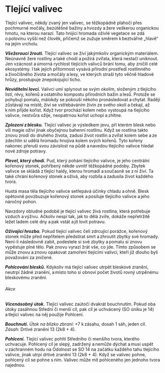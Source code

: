 # Tlející valivec
  
Tlející valivec, někdy zvaný jen valivec, se těžkopádně plahočí přes pochmurné močály, bezútěšné bažiny a hvozdy a žere veškerou organickou hmotu, na kterou narazí. Tato hnijící hromada oživlé vegetace se zdá o polovinu vyšší než člověk, přičemž se zužuje směrem k beztvářné „hlavě“ na jejím vrcholu.
  
***Všežeroucí žrouti.*** Tlející valivec se živí jakýmkoliv organickým materiálem. Neúnavně žere rostliny a také chodí a požírá zvířata, která nestačí uniknout. Jen vzácnost a úmorná rychlost tlejících valivců brání tomu, aby zničili celé ekosystémy. I tak jejich přítomnost vysává přírodní prostředí rostlinného a živočišného života a močály a lesy, ve kterých straší tyto věčně hladové hrůzy, prostupuje znepokojující ticho.
  
***Neviditelní lovci.*** Valivci umí splynout se svým okolím, složeným z tlejícího listí, révy, kořenů a ostatního kompostu přírodních bažin a lesů. Protože se pohybují pomalu, málokdy se pokouší někoho pronásledovat a chytat. Raději zůstávají na místě, živí se vstřebáváním živin ze svého okolí a čekají, až k nim přijde kořist. Když tvor prochází kolem nebo vystoupá na tlejícího valivce, nestvůra ožije, neopatrnou kořist uchopí a zhltne.
  
***Zplozeni z blesku.*** Tlející valivec je výsledkem jevu, při kterém blesk nebo vílí magie oživí jinak obyčejnou bahenní rostlinu. Když se rostlina takto znovu zrodí do druhého života, zadusí život rostlin a zvířat kolem sebe a ze zdechlin si udělá hromadu hnojiva kolem svých kořenů. Tyto kořeny nakonec přeruší svou závislost na půdě a navedou tlejícího valivce hledat nové zdroje potravy.
  
***Plevel, který chodí.*** Pud, který pohání tlejícího valivce, je jeho centrální kořenový stonek, pohřbený někde uvnitř těžkopádné podoby. Zbytek valivce se skládá z tlející haldy, kterou hromadí a současně se z ní živí. Ta také chrání kořenový stonek a ožívá, aby rozbila a zadusila život každého tvora.
  
Hustá masa těla tlejícího valivce setřepává účinky chladu a ohně. Blesk opětovně povzbuzuje kořenový stonek a posiluje tlejícího valivce a jeho náročný pohon.
  
Navzdory obludné podobě je tlející valivec živá rostlina, která potřebuje vzduch a výživu. Ačkoliv nespí tak, jak to dělá zvíře, dokáže nepřetržitě ležet ladem celé dny a pak vstát a jít lovit potravu.
  
***Ožívající hrozba.*** Pokud tlející valivec čelí zdrcující porážce, kořenový stonek může před nepřítelem předstírat smrt a zhroutit zbytky své hromady. Není-li následovně zabit, podestele si své zbytky a pomalu si znovu vypěstuje plné tělo. Pak znovu vyrazí žrát vše, co jde. Tímto způsobem se může znovu a znovu opakovat zamoření tlejícími valivci, kteří již dlouho byli považováni za zničené.

<Monster 
    title="Tlející valivec"
    subtitle="Velká rostlina, bez přesvědčení"
    armor-class="15 (přirozená zbroj)"
    hit-points="136 (16k10 + 48)"
    speed="4 sáhy, plavání 4 sáhy"
    str="18 (+4)"
    dex="8 (-1)"
    con="16 (+3)"
    int="5 (-3)"
    wis="10 (+0)"
    cha="5 (-3)"
    saving-throws=""
    skills="Nenápadnost +2"
    damage-vulnerabilities=""
    damage-resistances="chladná, ohnivá"
    damage-immunities="blesková"
    condition-immunities="hluchý, slepý, únava"
    senses="mimozrakové vnímání 12 sáhů (mimo tento okruh je slepý), pasivní Vnímání 10"
    languages="—"
    challenge="5 (1 800 ZK)"
    >

***Pohlcování blesků.*** Kdykoliv má tlející valivec utrpět bleskové zranění, neutrpí žádné zranění, a místo toho si obnoví počet životů rovný utrpěnému bleskovému zranění.
  
###### Akce
  
***Vícenásobný útok.*** Tlející valivec zaútočí dvakrát bouchnutím. Pokud oba útoky zasáhnou Střední či menší cíl, pak cíl je uchvácený (SO úniku je 14) a tlející valivec na něj použije Pohlcení.
  
***Bouchnutí.*** *Útok na blízko zbraní:* +7 k zásahu, dosah 1 sáh, jeden cíl. *Zásah:* Drtivé zranění 13 (2k8 + 4).
  
***Pohlcení.*** Tlející valivec pohltí Středního či menšího tvora, kterého uchvacuje. Pohlcený cíl je slepý, zadržený a nemůže dýchat a musí uspět v záchranném hodu na Odolnost se SO 14 na začátku každého tahu tlejícího valivce, jinak utrpí drtivé zranění 13 (2k8 + 4). Když se valivec pohne, pohlcený cíl se pohne s ním. Valivec může mít pohlceného jen jednoho tvora najednou.

</Monster>  
